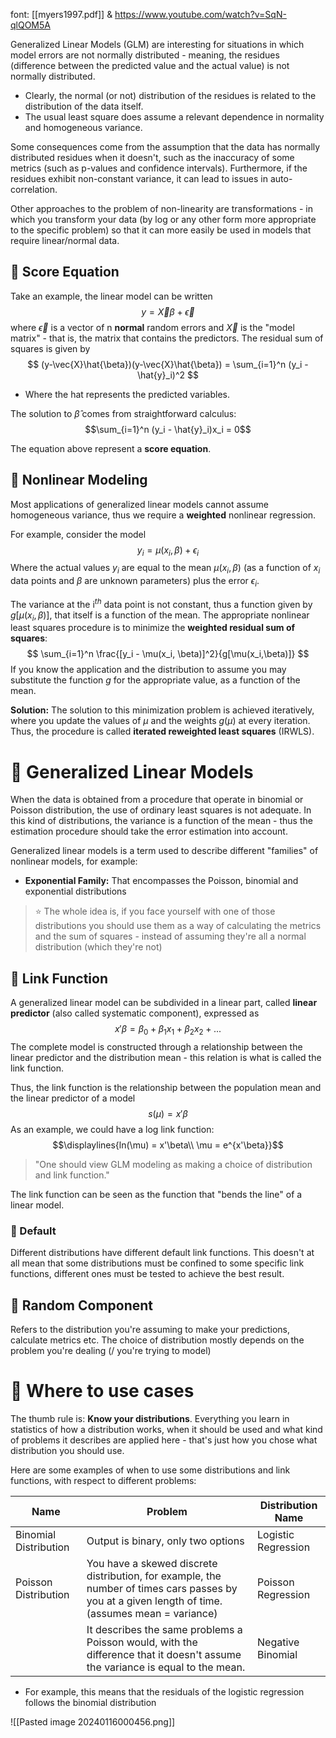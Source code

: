 font: [[myers1997.pdf]] & https://www.youtube.com/watch?v=SqN-qlQOM5A

Generalized Linear Models (GLM) are interesting for situations in which model errors are not normally distributed - meaning, the residues (difference between the predicted value and the actual value) is not normally distributed. 
- Clearly, the normal (or not) distribution of the residues is related to the distribution of the data itself.
- The usual least square does assume a relevant dependence in normality and homogeneous variance.

Some consequences come from the assumption that the data has normally distributed residues when it doesn't, such as the inaccuracy of some metrics (such as p-values and confidence intervals). Furthermore, if the residues exhibit non-constant variance, it can lead to issues in auto-correlation. 

Other approaches to the problem of non-linearity are transformations - in which you transform your data (by log or any other form more appropriate to the specific problem) so that it can more easily be used in models that require linear/normal data. 

## 🔷 Score Equation
Take an example, the linear model can be written
$$y = \vec{X}\beta + \vec{\epsilon}$$
where $\vec{\epsilon}$ is a vector of n **normal** random errors and $\vec{X}$ is the "model matrix" - that is, the matrix that contains the predictors. The residual sum of squares is given by
$$
	(y-\vec{X}\hat{\beta})(y-\vec{X}\hat{\beta}) = \sum_{i=1}^n (y_i - \hat{y}_i)^2
$$
- Where the hat represents the predicted variables. 

The solution to $\hat{\beta}$ comes from straightforward calculus:
$$\sum_{i=1}^n (y_i - \hat{y}_i)x_i = 0$$

The equation above represent a **score equation**.


## 🔷 Nonlinear Modeling
Most applications of generalized linear models cannot assume homogeneous variance, thus we require a **weighted** nonlinear regression.

For example, consider the model
$$
y_i = \mu(x_i, \beta) + \epsilon_i
$$
Where the actual values $y_i$ are equal to the mean $\mu(x_i, \beta)$ (as a function of $x_i$ data points and $\beta$ are unknown parameters) plus the error $\epsilon_i$.

The variance at the i$^{th}$ data point is not constant, thus a function given by $g[\mu(x_i, \beta)]$, that itself is a function of the mean. The appropriate nonlinear least squares procedure is to minimize the **weighted residual sum of squares**:
$$
\sum_{i=1}^n \frac{[y_i - \mu(x_i, \beta)]^2}{g[\mu(x_i,\beta)]}
$$
If you know the application and the distribution to assume you may substitute the function $g$ for the appropriate value, as a function of the mean. 

**Solution:**
The solution to this minimization problem is achieved iteratively, where you update the values of $\mu$ and the weights $g(\mu)$ at every iteration. Thus, the procedure is called **iterated reweighted least squares** (IRWLS).


# 🔵 Generalized Linear Models
When the data is obtained from a procedure that operate in binomial or Poisson distribution, the use of ordinary least squares is not adequate. In this kind of distributions, the variance is a function of the mean - thus the estimation procedure should take the error estimation into account. 

Generalized linear models is a term used to describe different "families" of nonlinear models, for example:
- **Exponential Family:** That encompasses the Poisson, binomial and exponential distributions

> ⭐ The whole idea is, if you face yourself with one of those distributions you should use them as a way of calculating the metrics and the sum of squares - instead of assuming they're all a normal distribution (which they're not)


## 🔷 Link Function
A generalized linear model can be subdivided in a linear part, called **linear predictor** (also called systematic component), expressed as
$$x'\beta = \beta_0 + \beta_1x_1 + \beta_2x_2 + ...$$
The complete model is constructed through a relationship between the linear predictor and the distribution mean - this relation is what is called the link function. 

Thus, the link function is the relationship between the population mean and the linear predictor of a model
$$s(\mu) = x'\beta$$
As an example, we could have a log link function:
$$\displaylines{ln(\mu) = x'\beta\\
\mu = e^{x'\beta}}$$
> "One should view GLM modeling as making a choice of distribution and link function."

The link function can be seen as the function that "bends the line" of a linear model.

### 🔹 Default
Different distributions have different default link functions. This doesn't at all mean that some distributions must be confined to some specific link functions, different ones must be tested to achieve the best result.

## 🔷 Random Component
Refers to the distribution you're assuming to make your predictions, calculate metrics etc. The choice of distribution mostly depends on the problem you're dealing (/ you're trying to model)


# 🔵 Where to use cases
The thumb rule is: **Know your distributions**. Everything you learn in statistics of how a distribution works, when it should be used and what kind of problems it describes are applied here - that's just how you chose what distribution you should use. 

Here are some examples of when to use some distributions and link functions, with respect to different problems:

| Name | Problem | Distribution Name |
| ---- | ---- | ---- |
| Binomial Distribution | Output is binary, only two options | Logistic Regression |
| Poisson Distribution | You have a skewed discrete distribution, for example, the number of times cars passes by you at a given length of time. (assumes mean = variance)  | Poisson Regression |
|  | It describes the same problems a Poisson would, with the difference that it doesn't assume the variance is equal to the mean. | Negative Binomial |
- For example, this means that the residuals of the logistic regression follows the binomial distribution

![[Pasted image 20240116000456.png]]


